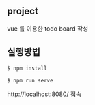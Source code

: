 ## project

vue 를 이용한 todo board 작성

## 실행방법

```bash
$ npm install

$ npm run serve 
```

http://localhost:8080/ 접속



